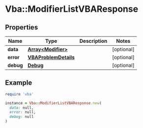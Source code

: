 # Vba::ModifierListVBAResponse

## Properties

| Name | Type | Description | Notes |
| ---- | ---- | ----------- | ----- |
| **data** | [**Array&lt;Modifier&gt;**](Modifier.md) |  | [optional] |
| **error** | [**VBAProblemDetails**](VBAProblemDetails.md) |  | [optional] |
| **debug** | [**Debug**](Debug.md) |  | [optional] |

## Example

```ruby
require 'vba'

instance = Vba::ModifierListVBAResponse.new(
  data: null,
  error: null,
  debug: null
)
```

